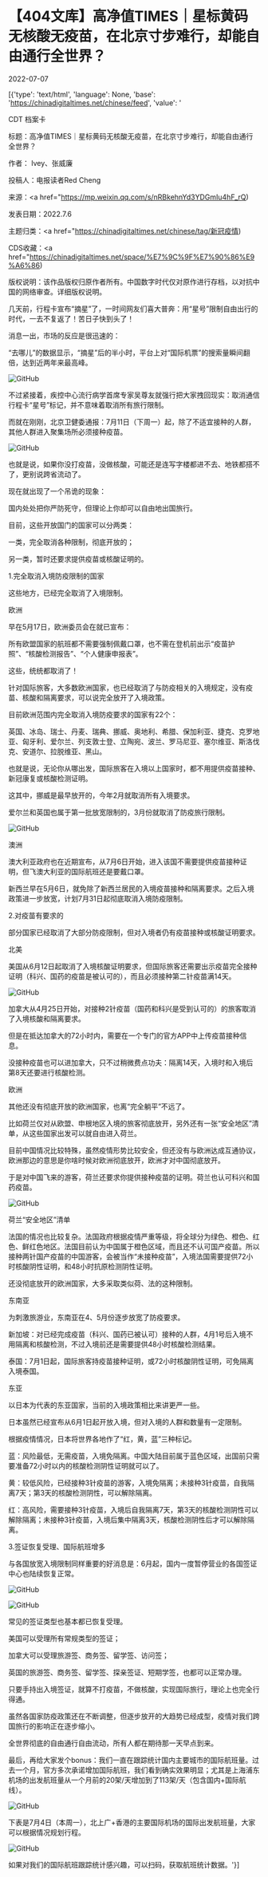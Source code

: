 # 【404文库】高净值TIMES｜星标黄码无核酸无疫苗，在北京寸步难行，却能自由通行全世界？

2022-07-07

[{'type': 'text/html', 'language': None, 'base': 'https://chinadigitaltimes.net/chinese/feed', 'value': '

CDT 档案卡

标题：高净值TIMES｜星标黄码无核酸无疫苗，在北京寸步难行，却能自由通行全世界？

作者： Ivey、张威廉

投稿人：电报读者Red Cheng

来源：<a href="https://mp.weixin.qq.com/s/nRBkehnYd3YDGmIu4hF_rQ)

发表日期：2022.7.6

主题归类：<a href="https://chinadigitaltimes.net/chinese/tag/新冠疫情)

CDS收藏：<a href="https://chinadigitaltimes.net/space/%E7%9C%9F%E7%90%86%E9%A6%86)

版权说明：该作品版权归原作者所有。中国数字时代仅对原作进行存档，以对抗中国的网络审查。详细版权说明。





几天前，行程卡宣布“摘星”了，一时间网友们喜大普奔：用“星号”限制自由出行的时代，一去不复返了！苦日子快到头了！

消息一出，市场的反应是很迅速的：

“去哪儿”的数据显示，“摘星”后的半小时，平台上对“国际机票”的搜索量瞬间翻倍，达到近两年来最高峰。

![GitHub](https://chinadigitaltimes.net/chinese/files/2022/07/post-683970-62c6641aa0a57.png)

不过紧接着，疾控中心流行病学首席专家吴尊友就强行把大家拽回现实：取消通信行程卡“星号”标记，并不意味着取消所有旅行限制。

而就在刚刚，北京卫健委通报：7月11日（下周一）起，除了不适宜接种的人群，其他人群进入聚集场所必须接种疫苗。

![GitHub](https://chinadigitaltimes.net/chinese/files/2022/07/post-683970-62c6641aadca0.png)

也就是说，如果你没打疫苗，没做核酸，可能还是连写字楼都进不去、地铁都搭不了，更别说跨省流动了。

现在就出现了一个吊诡的现象：

国内处处把你严防死守，但理论上你却可以自由地出国旅行。

目前，这些开放国门的国家可以分两类：

一类，完全取消各种限制，彻底开放的；

另一类，暂时还要求提供疫苗或核酸证明的。

1.完全取消入境防疫限制的国家

这些地方，已经完全取消了入境限制。

欧洲

早在5月17日，欧洲委员会在就已宣布：

所有欧盟国家的航班都不需要强制佩戴口罩，也不需在登机前出示“疫苗护照”、“核酸检测报告”、“个人健康申报表”。

这些，统统都取消了！

针对国际旅客，大多数欧洲国家，也已经取消了与防疫相关的入境规定，没有疫苗、核酸和隔离要求，可以说完全放开了入境政策。

目前欧洲范围内完全取消入境防疫要求的国家有22个：

英国、冰岛、瑞士、丹麦、瑞典、挪威、奥地利、希腊、保加利亚、捷克、克罗地亚、匈牙利、爱尔兰、列支敦士登、立陶宛、波兰、罗马尼亚、塞尔维亚、斯洛伐克、安道尔、拉脱维亚、黑山。

也就是说，无论你从哪出发，国际旅客在入境以上国家时，都不用提供疫苗接种、新冠康复或核酸检测证明。

这其中，挪威是最早放开的，今年2月就取消所有入境要求。

爱尔兰和英国也属于第一批放宽限制的，3月份就取消了防疫旅行限制。

![GitHub](https://chinadigitaltimes.net/chinese/files/2022/07/post-683970-62c6641ab65ac.png)

澳洲

澳大利亚政府也在近期宣布，从7月6日开始，进入该国不需要提供疫苗接种证明，但飞澳大利亚的国际航班还是要戴口罩。

新西兰早在5月6日，就免除了新西兰居民的入境疫苗接种和隔离要求。之后入境政策进一步放宽，计划7月31日起彻底取消入境防疫限制。

2.对疫苗有要求的

部分国家已经取消了大部分防疫限制，但对入境者仍有疫苗接种或核酸证明要求。

北美

美国从6月12日起取消了入境核酸证明要求，但国际旅客还需要出示疫苗完全接种证明（科兴、国药的疫苗是被认可的），而且必须接种第二针疫苗满14天。

![GitHub](https://chinadigitaltimes.net/chinese/files/2022/07/post-683970-62c6641ac1455.png)

加拿大从4月25日开始，对接种2针疫苗（国药和科兴是受到认可的）的旅客取消了入境核酸和隔离要求。

但是在抵达加拿大的72小时内，需要在一个专门的官方APP中上传疫苗接种信息。

没接种疫苗也可以进加拿大，只不过稍微费点功夫：隔离14天，入境时和入境后第8天还要进行核酸检测。

欧洲

其他还没有彻底开放的欧洲国家，也离“完全躺平”不远了。

比如荷兰仅对从欧盟、申根地区入境的旅客彻底放开，另外还有一张“安全地区”清单，从这些国家出发可以就自由进入荷兰。

目前中国情况比较特殊，虽然疫情形势比较安全，但还没有与欧洲达成互通协议，欧洲那边的意思是你啥时候对欧洲彻底放开，欧洲才对中国彻底放开。

于是对中国飞来的游客，荷兰还要求你提供接种疫苗的证明。荷兰也认可科兴和国药疫苗。

![GitHub](https://chinadigitaltimes.net/chinese/files/2022/07/post-683970-62c6641acda3c.png)

荷兰“安全地区”清单

法国的情况也比较复杂。法国政府根据疫情严重等级，将全球分为绿色、橙色、红色、鲜红色地区。法国目前认为中国属于橙色区域，而且还不认可国产疫苗。所以接种两针国产疫苗的中国游客，会被当作“未接种疫苗”，入境法国需要提供72小时核酸阴性证明，和48小时抗原检测阴性证明。

还没彻底放开的欧洲国家，大多采取类似荷、法的这种限制。

东南亚

为刺激旅游业，东南亚在4、5月份逐步放宽了防疫要求。

新加坡：对已经完成疫苗（科兴、国药已被认可）接种的人群，4月1号后入境不用隔离和核酸检测，不过入境前还是需要提供48小时核酸检测结果。

泰国：7月1日起，国际旅客持疫苗接种证明，或72小时核酸阴性证明，可免隔离入境泰国。

东亚

以日本为代表的东亚国家，当前的入境政策相比来讲更严一些。

日本虽然已经宣布从6月1日起开放入境，但对入境的人群和数量有一定限制。

根据疫情情况，日本将世界各地作了“红，黄，蓝”三种标记。

蓝：风险最低，无需疫苗，入境免隔离。中国大陆目前属于蓝色区域，出国前只需要准备72小时以内的核酸检测阴性证明就可以了。

黄：较低风险，已经接种3针疫苗的游客，入境免隔离；未接种3针疫苗，自我隔离7天；第3天的核酸检测阴性，可以解除隔离。

红：高风险，需要接种3针疫苗，入境后自我隔离7天，第3天的核酸检测阴性可以解除隔离；未接种3针疫苗，入境后集中隔离3天，核酸检测阴性后才可以解除隔离。

3.签证恢复受理、国际航班增多

与各国放宽入境限制同样重要的好消息是：6月起，国内一度暂停营业的各国签证中心也陆续恢复正常。

![GitHub](https://chinadigitaltimes.net/chinese/files/2022/07/post-683970-62c6641ad69ec.png)

![GitHub](https://chinadigitaltimes.net/chinese/files/2022/07/post-683970-62c6641adf4c2.png)

常见的签证类型也基本都已恢复受理。

美国可以受理所有常规类型的签证；

加拿大可以受理旅游签、商务签、留学签、访问签；

英国的旅游签、商务签、留学签、探亲签证、短期学签，也都可以正常办理。

只要手持出入境签证，就算不打疫苗，不做核酸，实现国际旅行，理论上也完全行得通。

虽然各国家防疫政策还在不断调整，但逐步放开的大趋势已经成型，疫情对我们跨国旅行的影响正在逐步缩小。

全世界彻底的自由通行自由流动，所有人都在期待那一天早点到来。

最后，再给大家发个bonus：我们一直在跟踪统计国内主要城市的国际航班量。过去一个月，官方多次承诺增加国际航班，我们看到确实效果明显；尤其是上海浦东机场的出发航班量从一个月前的20架/天增加到了113架/天（包含国内+国际航线）。

![GitHub](https://chinadigitaltimes.net/chinese/files/2022/07/image-1657168541833.png)

下表是7月4日（本周一），北上广+香港的主要国际机场的国际出发航班量，大家可以根据情况规划行程。

![GitHub](https://chinadigitaltimes.net/chinese/files/2022/07/image-1657168036732.png)

如果对我们的国际航班跟踪统计感兴趣，可以扫码，获取航班统计数据。'}]